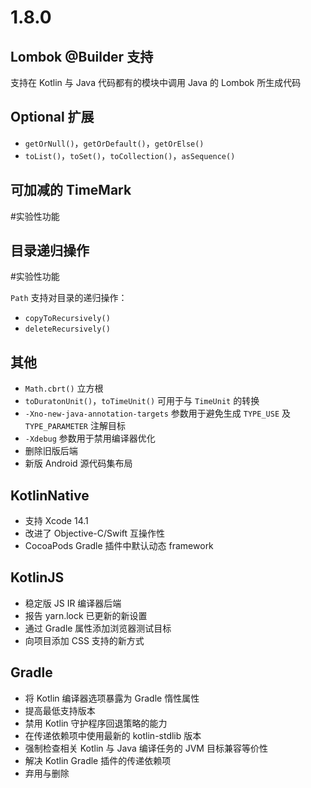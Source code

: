 # 1.8.0

## Lombok @Builder 支持

支持在 Kotlin 与 Java 代码都有的模块中调用 Java 的 Lombok 所生成代码

## Optional 扩展

- `getOrNull()`，`getOrDefault()`，`getOrElse()`
- `toList()`，`toSet()`，`toCollection()`，`asSequence()`

## 可加减的 TimeMark 
#实验性功能 

## 目录递归操作
#实验性功能 

`Path` 支持对目录的递归操作：
- `copyToRecursively()`
- `deleteRecursively()`

## 其他

- `Math.cbrt()` 立方根
- `toDuratonUnit()`，`toTimeUnit()` 可用于与 `TimeUnit` 的转换
- `-Xno-new-java-annotation-targets` 参数用于避免生成 `TYPE_USE` 及 `TYPE_PARAMETER` 注解目标
- `-Xdebug` 参数用于禁用编译器优化
- 删除旧版后端
- 新版 Android 源代码集布局

## KotlinNative

- 支持 Xcode 14.1
- 改进了 Objective-C/Swift 互操作性
- CocoaPods Gradle 插件中默认动态 framework

## KotlinJS

- 稳定版 JS IR 编译器后端
- 报告 yarn.lock 已更新的新设置
- 通过 Gradle 属性添加浏览器测试目标
- 向项目添加 CSS 支持的新方式

## Gradle

- 将 Kotlin 编译器选项暴露为 Gradle 惰性属性
- 提高最低支持版本
- 禁用 Kotlin 守护程序回退策略的能力
- 在传递依赖项中使用最新的 kotlin-stdlib 版本
- 强制检查相关 Kotlin 与 Java 编译任务的 JVM 目标兼容等价性
- 解决 Kotlin Gradle 插件的传递依赖项
- 弃用与删除